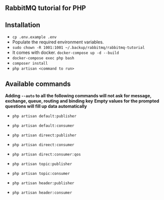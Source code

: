 RabbitMQ tutorial for PHP
---

## Installation
- `cp .env.example .env`
- Populate the required environment variables.
- `sudo chown -R 1001:1001 ~/.backup/rabbitmq/rabbitmq-tutorial`
- It comes with docker. `docker-compose up -d --build`
- `docker-compose exec php bash`
- `composer install`
- `php artisan <command to run>`


## Available commands
**Adding `--auto` to all the following commands will not ask for message, exchange, queue, routing and binding key**
**Empty values for the prompted questions will fill up data automatically**
 
- `php artisan default:publisher`
- `php artisan default:consumer`

- `php artisan direect:publisher`
- `php artisan direect:consumer`

- `php artisan direct:consumer:qos`

- `php artisan topic:publisher`
- `php artisan topic:consumer`

- `php artisan header:publisher`
- `php artisan header:consumer`
